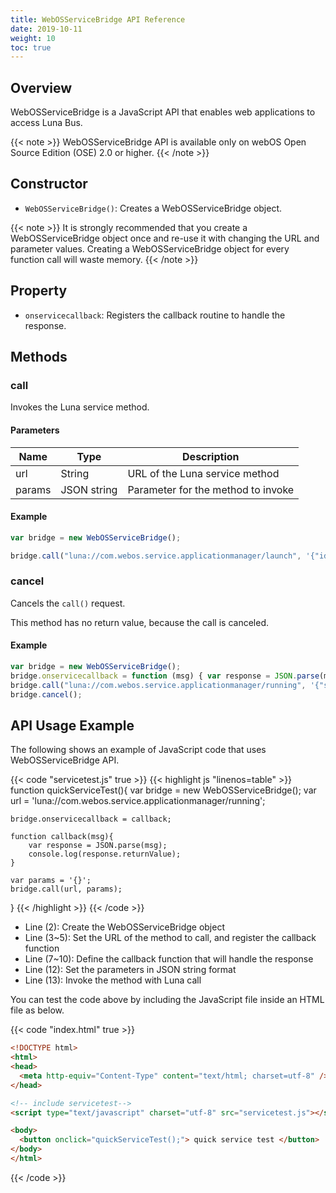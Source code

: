 ```yaml
---
title: WebOSServiceBridge API Reference
date: 2019-10-11
weight: 10
toc: true
---
```


## Overview

WebOSServiceBridge is a JavaScript API that enables web applications to access Luna Bus.

{{< note >}}
WebOSServiceBridge API is available only on webOS Open Source Edition (OSE) 2.0 or higher.
{{< /note >}}

## Constructor

- `WebOSServiceBridge()`: Creates a WebOSServiceBridge object.

{{< note >}}
It is strongly recommended that you create a WebOSServiceBridge object once and re-use it with changing the URL and parameter values. Creating a WebOSServiceBridge object for every function call will waste memory.
{{< /note >}}

## Property

- `onservicecallback`: Registers the callback routine to handle the response.

## Methods

### call

Invokes the Luna service method.

#### Parameters

Name | Type | Description
-----|------|------------
url | String | URL of the Luna service method
params | JSON string | Parameter for the method to invoke

#### Example

```js
var bridge = new WebOSServiceBridge();

bridge.call("luna://com.webos.service.applicationmanager/launch", '{"id":"APP_ID"}');
```

### cancel

Cancels the `call()` request.

This method has no return value, because the call is canceled.

#### Example

```js
var bridge = new WebOSServiceBridge();
bridge.onservicecallback = function (msg) { var response = JSON.parse(msg); console.log(response.returnValue);};
bridge.call("luna://com.webos.service.applicationmanager/running", '{"subscribe":true}');
bridge.cancel();
```

## API Usage Example

The following shows an example of JavaScript code that uses WebOSServiceBridge API.

{{< code "servicetest.js" true >}}
{{< highlight js "linenos=table" >}}
function quickServiceTest(){
    var bridge = new WebOSServiceBridge();
    var url = 'luna://com.webos.service.applicationmanager/running';

    bridge.onservicecallback = callback;

    function callback(msg){
        var response = JSON.parse(msg);
        console.log(response.returnValue);
    }

    var params = '{}';
    bridge.call(url, params);
}
{{< /highlight >}}
{{< /code >}}

- Line (2): Create the WebOSServiceBridge object
- Line (3~5): Set the URL of the method to call, and register the callback function
- Line (7~10): Define the callback function that will handle the response
- Line (12): Set the parameters in JSON string format
- Line (13): Invoke the method with Luna call

You can test the code above by including the JavaScript file inside an HTML file as below.

{{< code "index.html" true >}}
```html
<!DOCTYPE html>
<html>
<head>
  <meta http-equiv="Content-Type" content="text/html; charset=utf-8" />
</head>

<!-- include servicetest-->
<script type="text/javascript" charset="utf-8" src="servicetest.js"></script>

<body>
  <button onclick="quickServiceTest();"> quick service test </button>
</body>
</html>
```
{{< /code >}}
